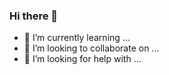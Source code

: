 ### Hi there 👋

- 🌱 I’m currently learning ...
- 👯 I’m looking to collaborate on ...
- 🤔 I’m looking for help with ...
